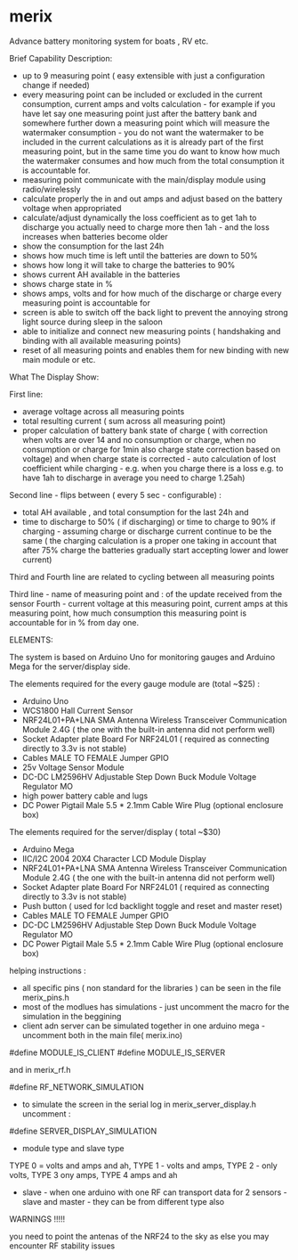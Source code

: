 # merix
Advance battery monitoring system for boats , RV etc. 


Brief Capability Description:

- up to 9 measuring point ( easy extensible with just a configuration change if needed) 
- every measuring point can be included or excluded in the current consumption, current amps and volts calculation - for example if you have let say  one measuring point just after the battery bank and somewhere further down a measuring point which will measure the watermaker consumption - you do not want the watermaker to be included in the current calculations as it is already part of the first measuring point, but in the same time you do want to know how much the watermaker consumes and how much from the total consumption it is accountable for.
- measuring point communicate with the main/display module using radio/wirelessly
- calculate properly the in and out amps and adjust based on the battery voltage when appropriated
- calculate/adjust dynamically the loss coefficient as to get 1ah to discharge you actually need to charge more then 1ah - and the loss increases when batteries become older
- show the consumption for the last 24h
- shows how much time is left until the batteries are down to 50%
- shows how long it will take to charge the batteries to 90% 
- shows current AH available in the batteries
- shows charge state in %
- shows amps, volts and for how much of the discharge or charge every measuring point is accountable for
- screen is able to switch off the back light to prevent the annoying strong light source during sleep in the saloon
- able to initialize and connect new measuring points ( handshaking and binding with all available measuring points)
- reset of all measuring points and enables them for new binding with new main module or etc.
 

What The Display Show:

First line:

- average voltage across all measuring points
- total resulting current ( sum across all measuring point)
- proper calculation of  battery bank state of charge ( with  correction when volts are over 14 and no consumption or charge, when no consumption or charge for 1min also charge state correction based on voltage) and when charge state is corrected - auto calculation of lost coefficient while charging - e.g. when you charge there is a loss e.g. to have 1ah to discharge in average you need to charge 1.25ah)

Second line - flips between ( every 5 sec - configurable) :

- total AH available , and total consumption for the last 24h
and
- time to discharge to 50% ( if discharging) or time to charge to 90% if charging - assuming charge or discharge current continue to be the same ( the charging calculation is a proper one taking in account that after 75% charge the batteries gradually start accepting lower and lower current) 

Third and Fourth line  are related to  cycling between all measuring points

Third line - name of measuring point and :<sequence> of the update received from the sensor
Fourth - current voltage at this measuring point,  current amps at this measuring point, how much consumption this measuring point is accountable for in % from day one.

ELEMENTS:

The system is based on Arduino Uno for monitoring gauges and Arduino Mega for the server/display side.

The elements required for the every gauge module are (total ~$25) :

- Arduino Uno
- WCS1800 Hall Current Sensor
- NRF24L01+PA+LNA SMA Antenna Wireless Transceiver Communication Module 2.4G ( the one with the built-in antenna did not perform well)
- Socket Adapter plate Board For NRF24L01 ( required as connecting directly to 3.3v is not stable)
- Cables MALE TO FEMALE Jumper GPIO 
- 25v Voltage Sensor Module
- DC-DC LM2596HV Adjustable Step Down Buck Module Voltage Regulator MO
- high power battery cable and lugs
- DC Power Pigtail Male 5.5 * 2.1mm Cable Wire Plug 
(optional enclosure box)

The elements required for the server/display ( total ~$30)
- Arduino Mega
- IIC/I2C 2004 20X4 Character LCD Module Display
- NRF24L01+PA+LNA SMA Antenna Wireless Transceiver Communication Module 2.4G ( the one with the built-in antenna did not perform well)
- Socket Adapter plate Board For NRF24L01 ( required as connecting directly to 3.3v is not stable)
- Push button ( used for lcd backlight toggle and reset and master reset)
- Cables MALE TO FEMALE Jumper GPIO
- DC-DC LM2596HV Adjustable Step Down Buck Module Voltage Regulator MO
- DC Power Pigtail Male 5.5 * 2.1mm Cable Wire Plug 
(optional enclosure box)

helping instructions : 

- all specific pins ( non standard for the libraries ) can be seen in the file merix_pins.h
- most of the modlues has simulations - just uncomment the macro for the simulation in the beggining
- client adn server can be simulated together in one arduino mega - uncomment both in the main file( merix.ino)

#define MODULE_IS_CLIENT
#define MODULE_IS_SERVER

and in merix_rf.h

#define RF_NETWORK_SIMULATION

- to simulate the screen in the serial log  in merix_server_display.h uncomment :

#define SERVER_DISPLAY_SIMULATION

 - module type and slave type
 
  TYPE 0 = volts and amps and ah, TYPE 1 - volts and amps, TYPE 2 - only volts, TYPE 3 ony amps, TYPE 4 amps and ah

  - slave - when one arduino with one RF can transport data for 2 sensors - slave and master - they can be from different type also

WARNINGS !!!!!

  you need to point the antenas of the NRF24 to the sky as else you may encounter RF stability issues
 


